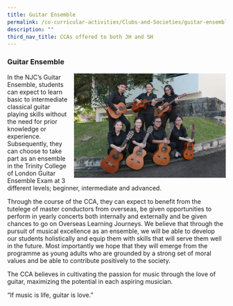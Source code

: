 ```yaml
---
title: Guitar Ensemble
permalink: /co-curricular-activities/Clubs-and-Societies/guitar-ensemble
description: ""
third_nav_title: CCAs offered to both JH and SH
---
```


### Guitar Ensemble

<img src="/images/guitar1.png" style="width:350px;height:240px;margin-left:15px;" align = "right"> In the NJC’s Guitar Ensemble, students can expect to learn basic to intermediate classical guitar playing skills without the need for prior knowledge or experience. Subsequently, they can choose to take part as an ensemble in the Trinity College of London Guitar Ensemble Exam at 3 different levels; beginner, intermediate and advanced.

Through the course of the CCA, they can expect to benefit from the tutelege of master conductors from overseas, be given opportunities to perform in yearly concerts both internally and externally and be given chances to go on Overseas Learning Journeys. We believe that through the pursuit of musical excellence as an ensemble, we will be able to develop our students holistically and equip them with skills that will serve them well in the future. Most importantly we hope that they will emerge from the programme as young adults who are grounded by a strong set of moral values and be able to contribute positively to the society.

The CCA believes in cultivating the passion for music through the love of guitar, maximizing the potential in each aspiring musician.

“If music is life, guitar is love.”
